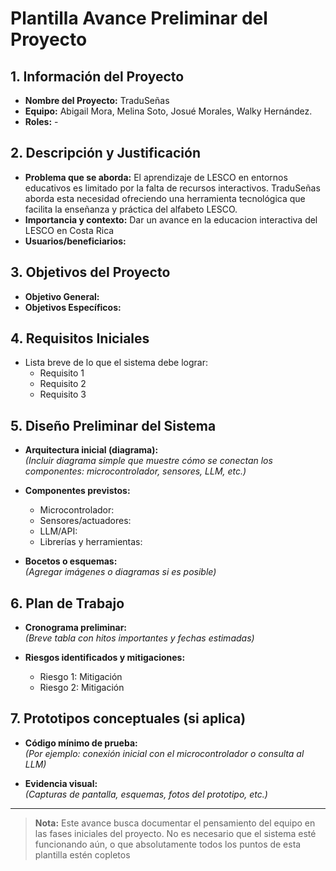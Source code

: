 # Plantilla Avance Preliminar del Proyecto

## 1. Información del Proyecto
- **Nombre del Proyecto:** TraduSeñas
- **Equipo:** Abigail Mora, Melina Soto, Josué Morales, Walky Hernández.
- **Roles:** - 

## 2. Descripción y Justificación
- **Problema que se aborda:** El aprendizaje de LESCO en entornos educativos es limitado por la falta de recursos interactivos. TraduSeñas aborda esta necesidad ofreciendo una herramienta tecnológica que facilita la enseñanza y práctica del alfabeto LESCO.
- **Importancia y contexto:** Dar un avance en la educacion interactiva del LESCO en Costa Rica
- **Usuarios/beneficiarios:**  

## 3. Objetivos del Proyecto
- **Objetivo General:**  
- **Objetivos Específicos:**  

## 4. Requisitos Iniciales
- Lista breve de lo que el sistema debe lograr:  
  - Requisito 1  
  - Requisito 2  
  - Requisito 3  

## 5. Diseño Preliminar del Sistema
- **Arquitectura inicial (diagrama):**  
  *(Incluir diagrama simple que muestre cómo se conectan los componentes: microcontrolador, sensores, LLM, etc.)*  

- **Componentes previstos:**  
  - Microcontrolador:  
  - Sensores/actuadores:  
  - LLM/API:  
  - Librerías y herramientas:  

- **Bocetos o esquemas:**  
  *(Agregar imágenes o diagramas si es posible)*  

## 6. Plan de Trabajo
- **Cronograma preliminar:**  
  *(Breve tabla con hitos importantes y fechas estimadas)*  

- **Riesgos identificados y mitigaciones:**  
  - Riesgo 1: Mitigación  
  - Riesgo 2: Mitigación  

## 7. Prototipos conceptuales (si aplica)
- **Código mínimo de prueba:**  
  *(Por ejemplo: conexión inicial con el microcontrolador o consulta al LLM)*  

- **Evidencia visual:**  
  *(Capturas de pantalla, esquemas, fotos del prototipo, etc.)*

---
> **Nota:** Este avance busca documentar el pensamiento del equipo en las fases iniciales del proyecto. No es necesario que el sistema esté funcionando aún, o que absolutamente todos los puntos de esta plantilla estén copletos

